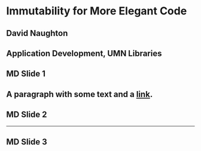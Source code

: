 # Immutability for More Elegant Code
## David Naughton
Application Development, UMN Libraries
---
## MD Slide 1
A paragraph with some text and a [link](https://hakim.se).
---
## MD Slide 2
---
## MD Slide 3

